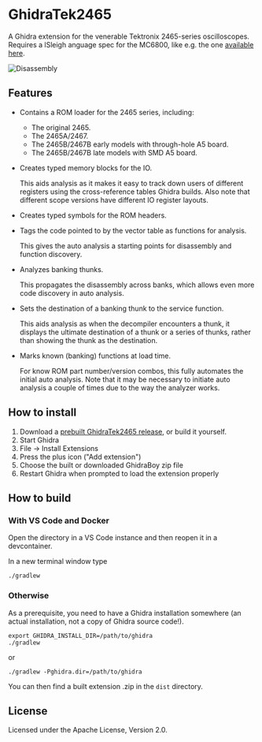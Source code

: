# GhidraTek2465

A Ghidra extension for the venerable Tektronix 2465-series oscilloscopes.
Requires a lSleigh anguage spec for the MC6800, like e.g. the one
[available here](https://github.com/sigurasg/GhidraMC6800/releases).

![Disassembly](screenshot.png)

## Features

* Contains a ROM loader for the 2465 series, including:
  - The original 2465.
  - The 2465A/2467.
  - The 2465B/2467B early models with through-hole A5 board.
  - The 2465B/2467B late models with SMD A5 board.
* Creates typed memory blocks for the IO.

  This aids analysis as it makes it easy to track down users of different registers
  using the cross-reference tables Ghidra builds.
  Also note that different scope versions have different IO register layouts.

* Creates typed symbols for the ROM headers.
* Tags the code pointed to by the vector table as functions for analysis.

  This gives the auto analysis a starting points for disassembly and function discovery.

* Analyzes banking thunks.

  This propagates the disassembly across banks, which allows even more code discovery
  in auto analysis.

* Sets the destination of a banking thunk to the service function.

  This aids analysis as when the decompiler encounters a thunk, it displays
  the ultimate destination of a thunk or a series of thunks, rather than
  showing the thunk as the destination.

* Marks known (banking) functions at load time.

  For know ROM part number/version combos, this fully automates the initial
  auto analysis. Note that it may be necessary to initiate auto analysis
  a couple of times due to the way the analyzer works.

## How to install
1. Download a [prebuilt GhidraTek2465 release](https://github.com/sigurasg/GhidraTek2465/releases), or build it yourself.
1. Start Ghidra
1. File -> Install Extensions
1. Press the plus icon ("Add extension")
1. Choose the built or downloaded GhidraBoy zip file
1. Restart Ghidra when prompted to load the extension properly

## How to build

### With VS Code and Docker

Open the directory in a VS Code instance and then reopen it in a devcontainer.

In a new terminal window type
```
./gradlew
```

### Otherwise

As a prerequisite, you need to have a Ghidra installation somewhere (an actual
installation, not a copy of Ghidra source code!).

```
export GHIDRA_INSTALL_DIR=/path/to/ghidra
./gradlew
```

or

```
./gradlew -Pghidra.dir=/path/to/ghidra
```

You can then find a built extension .zip in the `dist` directory.

## License

Licensed under the Apache License, Version 2.0.
